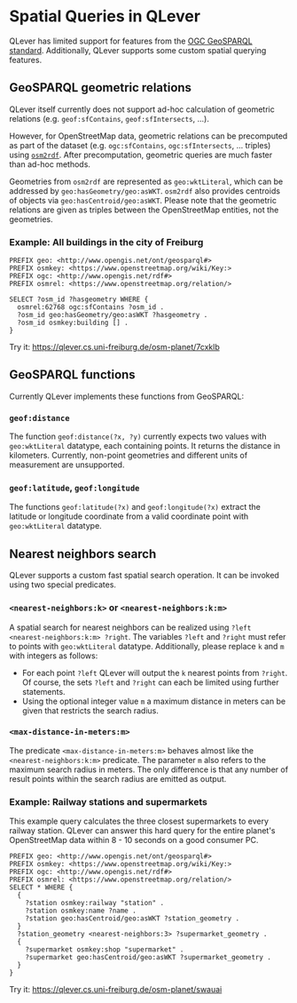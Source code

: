 # Spatial Queries in QLever

QLever has limited support for features from the [OGC GeoSPARQL standard](https://docs.ogc.org/is/22-047r1/22-047r1.html). Additionally, QLever supports some custom spatial querying features.

## GeoSPARQL geometric relations

QLever itself currently does not support ad-hoc calculation of geometric relations (e.g. `geof:sfContains`, `geof:sfIntersects`, ...).

However, for OpenStreetMap data, geometric relations can be precomputed as part of the dataset (e.g. `ogc:sfContains`, `ogc:sfIntersects`, ... triples) using [`osm2rdf`](https://github.com/ad-freiburg/osm2rdf). After precomputation, geometric queries are much faster than ad-hoc methods.

Geometries from `osm2rdf` are represented as `geo:wktLiteral`, which can be addressed by `geo:hasGeometry/geo:asWKT`. `osm2rdf` also provides centroids of objects via `geo:hasCentroid/geo:asWKT`. Please note that the geometric relations are given as triples between the OpenStreetMap entities, not the geometries.

### Example: All buildings in the city of Freiburg

```sparql
PREFIX geo: <http://www.opengis.net/ont/geosparql#>
PREFIX osmkey: <https://www.openstreetmap.org/wiki/Key:>
PREFIX ogc: <http://www.opengis.net/rdf#>
PREFIX osmrel: <https://www.openstreetmap.org/relation/>

SELECT ?osm_id ?hasgeometry WHERE {
  osmrel:62768 ogc:sfContains ?osm_id .
  ?osm_id geo:hasGeometry/geo:asWKT ?hasgeometry .
  ?osm_id osmkey:building [] .
}
```

Try it: <https://qlever.cs.uni-freiburg.de/osm-planet/7cxklb>

## GeoSPARQL functions

Currently QLever implements these functions from GeoSPARQL:

### `geof:distance`

The function `geof:distance(?x, ?y)` currently expects two values with `geo:wktLiteral` datatype, each containing points. It returns the distance in kilometers. Currently, non-point geometries and different units of measurement are unsupported. 

### `geof:latitude`, `geof:longitude`

The functions `geof:latitude(?x)` and `geof:longitude(?x)` extract the latitude or longitude coordinate from a valid coordinate point with `geo:wktLiteral` datatype.

## Nearest neighbors search

QLever supports a custom fast spatial search operation. It can be invoked using two special predicates.

### `<nearest-neighbors:k>` or `<nearest-neighbors:k:m>`

A spatial search for nearest neighbors can be realized using `?left <nearest-neighbors:k:m> ?right`. The variables `?left` and `?right` must refer to points with `geo:wktLiteral` datatype. Additionally, please replace `k` and `m` with integers as follows:

- For each point `?left` QLever will output the `k` nearest points from `?right`. Of course, the sets `?left` and `?right` can each be limited using further statements.
- Using the optional integer value `m` a maximum distance in meters can be given that restricts the search radius.

### `<max-distance-in-meters:m>`

The predicate `<max-distance-in-meters:m>` behaves almost like the `<nearest-neighbors:k:m>` predicate. The parameter `m` also refers to the maximum search radius in meters. The only difference is that any number of result points within the search radius are emitted as output.

### Example: Railway stations and supermarkets

This example query calculates the three closest supermarkets to every railway station. QLever can answer this hard query for the entire planet's OpenStreetMap data within 8 - 10 seconds on a good consumer PC.

```sparql
PREFIX geo: <http://www.opengis.net/ont/geosparql#>
PREFIX osmkey: <https://www.openstreetmap.org/wiki/Key:>
PREFIX ogc: <http://www.opengis.net/rdf#>
PREFIX osmrel: <https://www.openstreetmap.org/relation/>
SELECT * WHERE {
  {
    ?station osmkey:railway "station" .
    ?station osmkey:name ?name .
    ?station geo:hasCentroid/geo:asWKT ?station_geometry .
  }
  ?station_geometry <nearest-neighbors:3> ?supermarket_geometry .
  {
    ?supermarket osmkey:shop "supermarket" .
    ?supermarket geo:hasCentroid/geo:asWKT ?supermarket_geometry .
  }
}
```

Try it: <https://qlever.cs.uni-freiburg.de/osm-planet/swauai>
